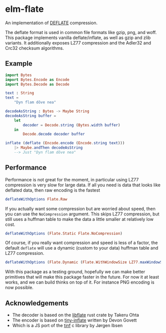 # elm-flate

An implementation of [DEFLATE](https://www.ietf.org/rfc/rfc1951.txt) compression.

The deflate format is used in common file formats like gzip, png, and woff.
This package implements vanilla deflate/inflate, as well as gzip and zlib variants.
It additionally exposes LZ77 compression and the Adler32 and Crc32 checksum algorithms.


## Example

```elm
import Bytes
import Bytes.Encode as Encode
import Bytes.Decode as Decode

text : String
text =
    "Dyn flam dôve nea"

decodeAsString : Bytes -> Maybe String
decodeAsString buffer =
    let 
        decoder = Decode.string (Bytes.width buffer)
    in 
        Decode.decode decoder buffer

inflate (deflate (Encode.encode (Encode.string text)))
    |> Maybe.andThen decodeAsString
    --> Just "Dyn flam dôve nea"
```

## Performance

Performance is not great for the moment, in particular using LZ77 compression is very slow for large data. 
If all you need is data that looks like deflated data, then raw encoding is the fastest

```elm
deflateWithOptions Flate.Raw
```

If you actually want some compression but are worried about speed, then you can use the `NoCompression` argument. This skips LZ77 compression, but still uses a huffman table to make the data a little smaller at relatively low cost. 

```elm
deflateWithOptions (Flate.Static Flate.NoCompression)
```

Of course, if you really want compression and speed is less of a factor, the default `deflate` will use a dynamic (custom to your data) huffman table and LZ77 compression.

```elm
deflateWithOptions (Flate.Dynamic (Flate.WithWindowSize LZ77.maxWindowSize))
```

With this package as a testing ground, hopefully we can make better primitives that will make this package faster in the future. 
For now it at least works, and we can build thinks on top of it. For instance PNG encoding is now possible.

## Acknowledgements

* The decoder is based on the [libflate](https://docs.rs/libflate/0.1.25/libflate/) rust crate by Takeru Ohta
* The encoder is based on [tiny-inflate](https://github.com/foliojs/tiny-inflate) written by Devon Govett
* Which is a JS port of the  [tinf](https://bitbucket.org/jibsen/tinf/src/default/) c library by Jørgen Ibsen

